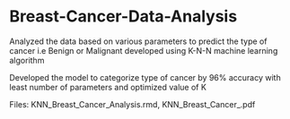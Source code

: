 # Breast-Cancer-Data-Analysis

Analyzed the data based on various parameters to predict the type of cancer i.e Benign or Malignant developed using K-N-N machine learning algorithm

Developed the model to categorize type of cancer by 96% accuracy with least number of parameters and optimized value of K

Files: KNN_Breast_Cancer_Analysis.rmd, KNN_Breast_Cancer_.pdf
